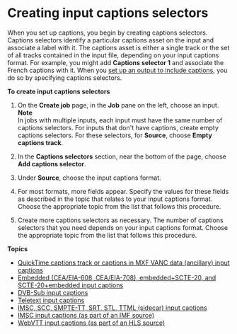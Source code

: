 # Creating input captions selectors<a name="create-input-caption-selectors"></a>

When you set up captions, you begin by creating captions selectors\. Captions selectors identify a particular captions asset on the input and associate a label with it\. The captions asset is either a single track or the set of all tracks contained in the input file, depending on your input captions format\. For example, you might add **Captions selector 1** and associate the French captions with it\. When you [set up an output to include captions](set-up-captions-in-outputs.md), you do so by specifying captions selectors\. 

**To create input captions selectors**

1. On the **Create job** page, in the **Job** pane on the left, choose an input\. 
**Note**  
In jobs with multiple inputs, each input must have the same number of captions selectors\. For inputs that don't have captions, create empty captions selectors\. For these selectors, for **Source**, choose **Empty captions track**\.

1. In the **Captions selectors** section, near the bottom of the page, choose **Add captions selector**\. 

1. Under **Source**, choose the input captions format\. 

1. For most formats, more fields appear\. Specify the values for these fields as described in the topic that relates to your input captions format\. Choose the appropriate topic from the list that follows this procedure\.

1. Create more captions selectors as necessary\. The number of captions selectors that you need depends on your input captions format\. Choose the appropriate topic from the list that follows this procedure\.

**Topics**
+ [QuickTime captions track or captions in MXF VANC data \(ancillary\) input captions](ancillary.md)
+ [Embedded \(CEA/EIA\-608, CEA/EIA\-708\), embedded\+SCTE\-20, and SCTE\-20\+embedded input captions](embedded.md)
+ [DVB\-Sub input captions](dvb-sub-or-scte-27.md)
+ [Teletext input captions](teletext.md)
+ [IMSC, SCC, SMPTE\-TT, SRT, STL, TTML \(sidecar\) input captions](sidecar-input.md)
+ [IMSC input captions \(as part of an IMF source\)](IMSC-in-MXF.md)
+ [WebVTT input captions \(as part of an HLS source\)](WebVTT-in-HLS.md)